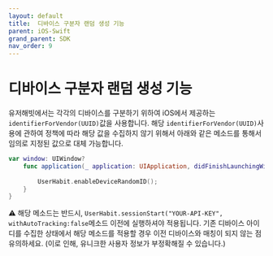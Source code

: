 ```yaml
---
layout: default
title:  디바이스 구분자 랜덤 생성 기능
parent: iOS-Swift
grand_parent: SDK
nav_order: 9
---
```


# 디바이스 구분자 랜덤 생성 기능

유저해빗에서는 각각의 디바이스를 구분하기 위하여 iOS에서 제공하는`identifierForVendor(UUID)`값을 사용합니다. 해당 `identifierForVendor(UUID)`사용에 관하여 정책에 따라 해당 값을 수집하지 않기 위해서 아래와 같은 메소드를 통해서 임의로 지정된 값으로 대체 가능합니다.

```swift
var window: UIWindow?
    func application(_ application: UIApplication, didFinishLaunchingWithOptions launchOptions: [UIApplicationLaunchOptionsKey: Any]?) -> Bool {
        
        UserHabit.enableDeviceRandomID();
    }
}
```

⚠️ 해당 메소드는 반드시, `UserHabit.sessionStart("YOUR-API-KEY", withAutoTracking:false`메소드 이전에 실행하셔야 적용됩니다. 기존 디바이스 아이디를 수집한 상태에서 해당 메소드를 적용할 경우 이전 디바이스와 매칭이 되지 않는 점 유의하세요. (이로 인해, 유니크한 사용자 정보가 부정확해질 수 있습니다.)